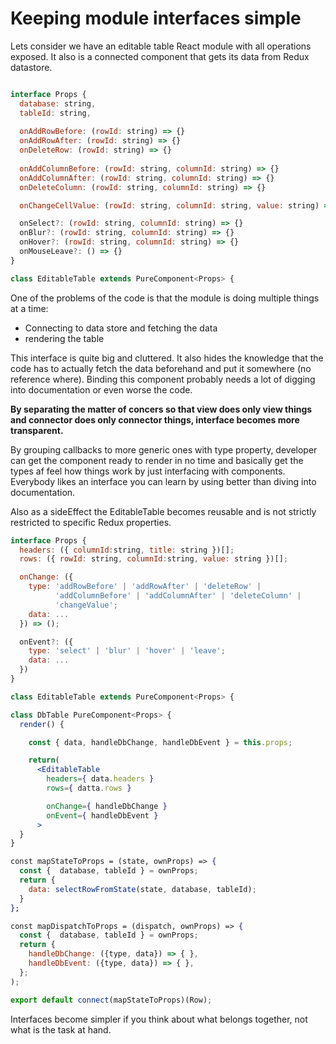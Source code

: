# Keeping module interfaces simple

Lets consider we have an editable table React module with all operations exposed. It also is a 
connected component that gets its data from Redux datastore.

```jsx

interface Props {
  database: string,
  tableId: string,
  
  onAddRowBefore: (rowId: string) => {}
  onAddRowAfter: (rowId: string) => {}
  onDeleteRow: (rowId: string) => {}
  
  onAddColumnBefore: (rowId: string, columnId: string) => {}
  onAddColumnAfter: (rowId: string, columnId: string) => {}
  onDeleteColumn: (rowId: string, columnId: string) => {}

  onChangeCellValue: (rowId: string, columnId: string, value: string) => {}

  onSelect?: (rowId: string, columnId: string) => {}
  onBlur?: (rowId: string, columnId: string) => {}
  onHover?: (rowId: string, columnId: string) => {}
  onMouseLeave?: () => {}
}

class EditableTable extends PureComponent<Props> {
```

One of the problems of the code is that the module is doing multiple things at a time:
  * Connecting to data store and fetching the data
  * rendering the table

This interface is quite big and cluttered. It also hides the knowledge that
the code has to actually fetch the data beforehand and put it somewhere (no reference where).
Binding this component probably needs a lot of digging into documentation or even worse the code.

**By separating the matter of concers so that view does only view things and connector does only
connector things, interface becomes more transparent.**

By grouping callbacks to more generic ones with type property, developer can get the component ready to render in no time and basically get the types af feel how things work by just interfacing with components.
Everybody likes an interface you can learn by using better than diving into documentation.

Also as a sideEffect the EditableTable becomes reusable and is not strictly restricted to specific Redux
properties.

```jsx
interface Props {
  headers: ({ columnId:string, title: string })[];
  rows: ({ rowId: string, columnId:string, value: string })[];

  onChange: ({
    type: 'addRowBefore' | 'addRowAfter' | 'deleteRow' |
          'addColumnBefore' | 'addColumnAfter' | 'deleteColumn' |
          'changeValue';
    data: ... 
  }) => (); 

  onEvent?: ({
    type: 'select' | 'blur' | 'hover' | 'leave';
    data: ...
  })
}

class EditableTable extends PureComponent<Props> {
```

```jsx
class DbTable PureComponent<Props> {
  render() {

    const { data, handleDbChange, handleDbEvent } = this.props;

    return(
      <EditableTable
        headers={ data.headers }
        rows={ datta.rows }

        onChange={ handleDbChange }
        onEvent={ handleDbEvent }
      >
  }
}

const mapStateToProps = (state, ownProps) => {
  const {  database, tableId } = ownProps;
  return {
    data: selectRowFromState(state, database, tableId);
  }
};

const mapDispatchToProps = (dispatch, ownProps) => {
  const {  database, tableId } = ownProps;
  return {
    handleDbChange: ({type, data}) => { },
    handleDbEvent: ({type, data}) => { },
  };
);

export default connect(mapStateToProps)(Row);

```

Interfaces become simpler if you think about what belongs together, not what is the task at hand.